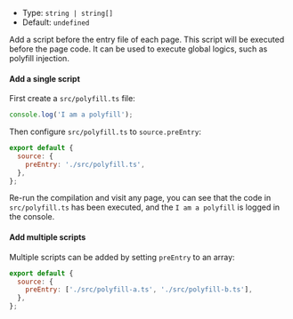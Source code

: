 - Type: `string | string[]`
- Default: `undefined`

Add a script before the entry file of each page. This script will be executed before the page code. It can be used to execute global logics, such as polyfill injection.

#### Add a single script

First create a `src/polyfill.ts` file:

```js
console.log('I am a polyfill');
```

Then configure `src/polyfill.ts` to `source.preEntry`:

```js
export default {
  source: {
    preEntry: './src/polyfill.ts',
  },
};
```

Re-run the compilation and visit any page, you can see that the code in `src/polyfill.ts` has been executed, and the `I am a polyfill` is logged in the console.

#### Add multiple scripts

Multiple scripts can be added by setting `preEntry` to an array:

```js
export default {
  source: {
    preEntry: ['./src/polyfill-a.ts', './src/polyfill-b.ts'],
  },
};
```

